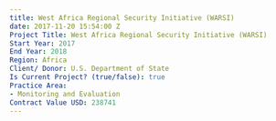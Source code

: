 ```yaml
---
title: West Africa Regional Security Initiative (WARSI)
date: 2017-11-20 15:54:00 Z
Project Title: West Africa Regional Security Initiative (WARSI)
Start Year: 2017
End Year: 2018
Region: Africa
Client/ Donor: U.S. Department of State
Is Current Project? (true/false): true
Practice Area:
- Monitoring and Evaluation
Contract Value USD: 238741
---
```


